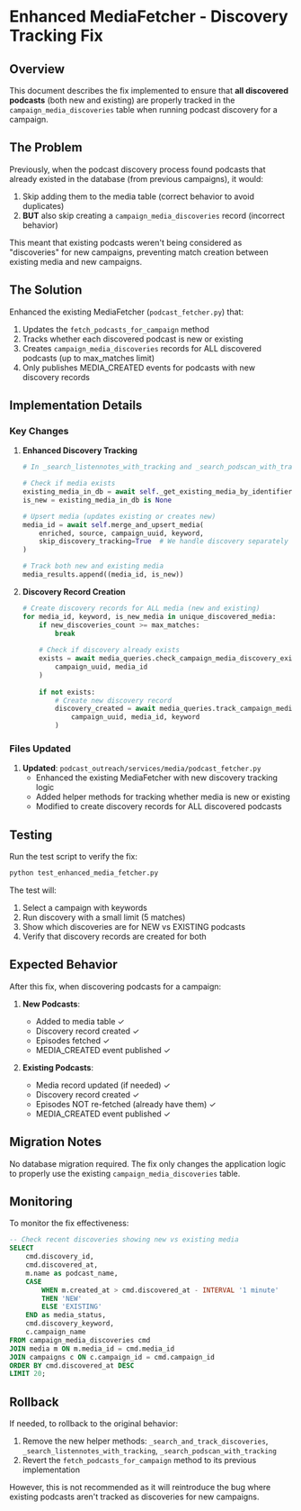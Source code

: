 # Enhanced MediaFetcher - Discovery Tracking Fix

## Overview

This document describes the fix implemented to ensure that **all discovered podcasts** (both new and existing) are properly tracked in the `campaign_media_discoveries` table when running podcast discovery for a campaign.

## The Problem

Previously, when the podcast discovery process found podcasts that already existed in the database (from previous campaigns), it would:
1. Skip adding them to the media table (correct behavior to avoid duplicates)
2. **BUT** also skip creating a `campaign_media_discoveries` record (incorrect behavior)

This meant that existing podcasts weren't being considered as "discoveries" for new campaigns, preventing match creation between existing media and new campaigns.

## The Solution

Enhanced the existing MediaFetcher (`podcast_fetcher.py`) that:
1. Updates the `fetch_podcasts_for_campaign` method
2. Tracks whether each discovered podcast is new or existing
3. Creates `campaign_media_discoveries` records for ALL discovered podcasts (up to max_matches limit)
4. Only publishes MEDIA_CREATED events for podcasts with new discovery records

## Implementation Details

### Key Changes

1. **Enhanced Discovery Tracking**
   ```python
   # In _search_listennotes_with_tracking and _search_podscan_with_tracking
   
   # Check if media exists
   existing_media_in_db = await self._get_existing_media_by_identifiers(item, source)
   is_new = existing_media_in_db is None
   
   # Upsert media (updates existing or creates new)
   media_id = await self.merge_and_upsert_media(
       enriched, source, campaign_uuid, keyword,
       skip_discovery_tracking=True  # We handle discovery separately
   )
   
   # Track both new and existing media
   media_results.append((media_id, is_new))
   ```

2. **Discovery Record Creation**
   ```python
   # Create discovery records for ALL media (new and existing)
   for media_id, keyword, is_new_media in unique_discovered_media:
       if new_discoveries_count >= max_matches:
           break
       
       # Check if discovery already exists
       exists = await media_queries.check_campaign_media_discovery_exists(
           campaign_uuid, media_id
       )
       
       if not exists:
           # Create new discovery record
           discovery_created = await media_queries.track_campaign_media_discovery(
               campaign_uuid, media_id, keyword
           )
   ```

### Files Updated

1. **Updated**: `podcast_outreach/services/media/podcast_fetcher.py`
   - Enhanced the existing MediaFetcher with new discovery tracking logic
   - Added helper methods for tracking whether media is new or existing
   - Modified to create discovery records for ALL discovered podcasts

## Testing

Run the test script to verify the fix:

```bash
python test_enhanced_media_fetcher.py
```

The test will:
1. Select a campaign with keywords
2. Run discovery with a small limit (5 matches)
3. Show which discoveries are for NEW vs EXISTING podcasts
4. Verify that discovery records are created for both

## Expected Behavior

After this fix, when discovering podcasts for a campaign:

1. **New Podcasts**: 
   - Added to media table ✓
   - Discovery record created ✓
   - Episodes fetched ✓
   - MEDIA_CREATED event published ✓

2. **Existing Podcasts**:
   - Media record updated (if needed) ✓
   - Discovery record created ✓
   - Episodes NOT re-fetched (already have them) ✓
   - MEDIA_CREATED event published ✓

## Migration Notes

No database migration required. The fix only changes the application logic to properly use the existing `campaign_media_discoveries` table.

## Monitoring

To monitor the fix effectiveness:

```sql
-- Check recent discoveries showing new vs existing media
SELECT 
    cmd.discovery_id,
    cmd.discovered_at,
    m.name as podcast_name,
    CASE 
        WHEN m.created_at > cmd.discovered_at - INTERVAL '1 minute' 
        THEN 'NEW' 
        ELSE 'EXISTING' 
    END as media_status,
    cmd.discovery_keyword,
    c.campaign_name
FROM campaign_media_discoveries cmd
JOIN media m ON m.media_id = cmd.media_id
JOIN campaigns c ON c.campaign_id = cmd.campaign_id
ORDER BY cmd.discovered_at DESC
LIMIT 20;
```

## Rollback

If needed, to rollback to the original behavior:

1. Remove the new helper methods: `_search_and_track_discoveries`, `_search_listennotes_with_tracking`, `_search_podscan_with_tracking`
2. Revert the `fetch_podcasts_for_campaign` method to its previous implementation

However, this is not recommended as it will reintroduce the bug where existing podcasts aren't tracked as discoveries for new campaigns.